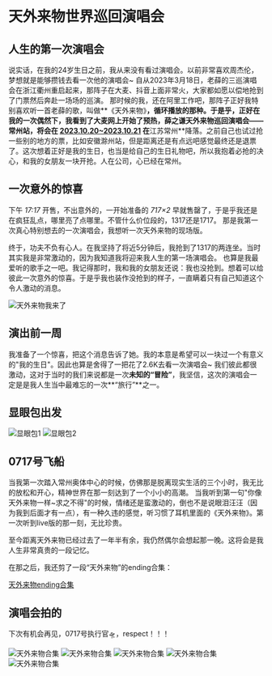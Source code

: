 # 天外来物世界巡回演唱会

## 人生的第一次演唱会

说实话，在我的24岁生日之前，我从来没有看过演唱会。以前非常喜欢周杰伦，梦想就是能够攒钱去看一次他的演唱会~
自从2023年3月18日，老薛的三巡演唱会在浙江衢州重启起来，那阵子在大麦、抖音上面非常火，大家都如愿以偿地抢到了门票然后奔赴一场场的巡演。
那时候的我，还在阿里工作吧，那阵子正好我特别喜欢听一首老薛的歌，叫做**《天外来物》**，循环播放的那种。于是乎，正好在我的一次偶然下，我看到了大麦网上开始了预热，薛之谦天外来物巡回演唱会——常州站，将会在 <u>2023.10.20~2023.10.21</u> 在**江苏常州**降落。之前自己也试过抢一些别的地方的票，比如安徽滁州站，但是距离还是有点远吧感觉最终还是退票了。这次想着正好是我的生日，也当是给自己的生日礼物吧，所以我抱着必抢的决心，和我的女朋友一块开抢。人在公司，心已经在常州。

## 一次意外的惊喜

下午 *17:17* 开售，不出意外的，一开始准备的 *717×2* 早就售罄了，于是乎我还是在疯狂乱点，哪里亮了点哪里。不管什么价位段的，1317还是1717。
那是我第一次真心特别想去的一次演唱会，我想听一次天外来物的现场版。

终于，功夫不负有心人。在我坚持了将近5分钟后，我抢到了1317的两连坐。当时其实我是非常激动的，因为我知道我将迎来我人生的第一场演唱会。
也算是我最爱听的歌手之一吧。我记得那时，我和我的女朋友还说：我也没抢到。想着可以给彼此一次意外的惊喜。于是乎我也装作没抢到的样子，一直瞒着只有自己知道这个令人激动的消息。

![天外来物我来了](./images/picture8.JPG)

## 演出前一周

我准备了一个惊喜，把这个消息告诉了她。我的本意是希望可以一块过一个有意义的"我的生日"。因此也算是舍得了一把花了2.6K去看一次演唱会~
我们彼此都很激动，这对于当时的我们来说都是一次**未知的“冒险”**，我坚信，这次的演唱会一定是是我人生当中最难忘的一次**“旅行”**之一。

## 显眼包出发

![显眼包1](./images/picture6.JPG)
![显眼包2](./images/picture7.JPG)

## 0717号飞船

当我第一次踏入常州奥体中心的时候，仿佛那是脱离现实生活的三个小时，我无比的放松和开心，精神世界在那一刻达到了一个小小的高潮。
当我听到第一句"你像天外来物一样~求之不得"的时候，情绪还是蛮激动的，倒也不是说眼泪汪汪（因为我到后面才有一点），有一种久违的感觉，听习惯了耳机里面的《天外来物》。第一次听到live版的那一刻，无比珍贵。

至今距离天外来物已经过去了一年半有余，我仍然偶尔会想起那一晚。这将会是我人生非常真贵的一段记忆。

在那之后，我还剪了一段“天外来物”的ending合集：

[天外来物ending合集](https://www.bilibili.com/video/BV1xy421B7rf?t=1.2)

## 演唱会拍的

下次有机会再见，0717号执行官🛸，respect！！！

![天外来物合集](./images/picture1.jpg)
![天外来物合集](./images/picture2.jpg)
![天外来物合集](./images/picture3.jpg)
![天外来物合集](./images/picture4.jpg)
![天外来物合集](./images/picture5.jpg)